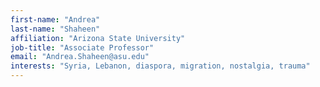 ```yaml
---
first-name: "Andrea"
last-name: "Shaheen"
affiliation: "Arizona State University"
job-title: "Associate Professor"
email: "Andrea.Shaheen@asu.edu"
interests: "Syria, Lebanon, diaspora, migration, nostalgia, trauma"
---
```

